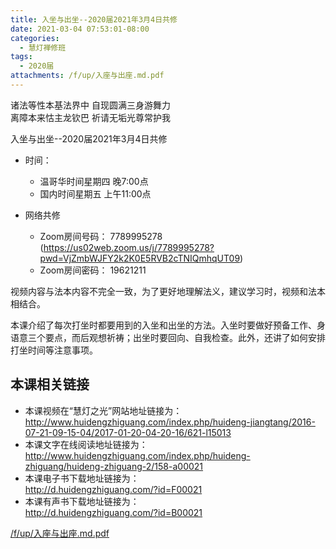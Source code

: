 ```yaml
---
title: 入坐与出坐--2020届2021年3月4日共修
date: 2021-03-04 07:53:01-08:00
categories:
  - 慧灯禅修班
tags:
  - 2020届
attachments: /f/up/入座与出座.md.pdf
---
```

诸法等性本基法界中 自现圆满三身游舞力  
离障本来怙主龙钦巴 祈请无垢光尊常护我  

入坐与出坐--2020届2021年3月4日共修

- 时间：
  - 温哥华时间星期四 晚7:00点
  - 国内时间星期五 上午11:00点

- 网络共修
  - Zoom房间号码： 7789995278 (<https://us02web.zoom.us/j/7789995278?pwd=VjZmbWJFY2k2K0E5RVB2cTNIQmhqUT09>)
  - Zoom房间密码： 19621211

视频内容与法本内容不完全一致，为了更好地理解法义，建议学习时，视频和法本相结合。

本课介绍了每次打坐时都要用到的入坐和出坐的方法。入坐时要做好预备工作、身语意三个要点，而后观想祈祷；出坐时要回向、自我检查。此外，还讲了如何安排打坐时间等注意事项。

## 本课相关链接

- 本课视频在“慧灯之光”网站地址链接为：  
<http://www.huidengzhiguang.com/index.php/huideng-jiangtang/2016-07-21-09-15-04/2017-01-20-04-20-16/621-l15013>
- 本课文字在线阅读地址链接为：  
<http://www.huidengzhiguang.com/index.php/huideng-zhiguang/huideng-zhiguang-2/158-a00021>
- 本课电子书下载地址链接为：  
<http://d.huidengzhiguang.com/?id=F00021>
- 本课有声书下载地址链接为：  
<http://d.huidengzhiguang.com/?id=B00021>

[/f/up/入座与出座.md.pdf](http://huidengchanxiu.net/hdv/f/up/入座与出座.md.pdf)
